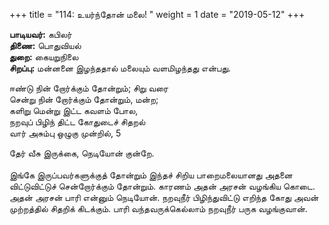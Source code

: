﻿+++
title = "114: உயர்ந்தோன் மலை!  "
weight = 1
date = "2019-05-12"
+++

**பாடியவர்:** கபிலர்  
**திணை:** பொதுவியல்  
**துறை:** கையறுநிலை  
**சிறப்பு:** மன்னனை இழந்ததால் மலையும் வளமிழந்தது என்பது.  
  
ஈண்டு நின் றோர்க்கும் தோன்றும்; சிறு வரை  
சென்று நின் றோர்க்கும் தோன்றும், மன்ற;  
களிறு மென்று இட்ட கவளம் போல,  
நறவுப் பிழிந் திட்ட கோதுடைச் சிதறல்  
வார் அசும்பு ஒழுகு முன்றில், 5  
  
தேர் வீசு இருக்கை, நெடியோன் குன்றே.  
   
இங்கே இருப்பவர்களுக்குத் தோன்றும் இந்தச் சிறிய பாறைமலையானது அதனை விட்டுவிட்டுச் சென்றோர்க்கும் தோன்றும். காரணம் அதன் அரசன் வழங்கிய கொடை. அதன் அரசன் பாரி என்னும் நெடியோன். நறவுநீர் பிழிந்துவிட்டு எறிந்த கோது அவன் முற்றத்தில் சிதறிக் கிடக்கும். பாரி வந்தவருக்கெல்லாம் நறவுநீர் பருக வழங்குவான்.  
